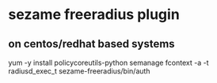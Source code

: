 # sezame freeradius plugin

## on centos/redhat based systems
yum -y install policycoreutils-python
semanage  fcontext -a -t radiusd_exec_t sezame-freeradius/bin/auth
